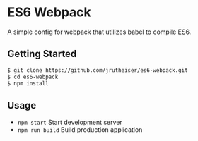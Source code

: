 # ES6 Webpack

A simple config for webpack that utilizes babel to compile ES6.

## Getting Started

```bash
$ git clone https://github.com/jrutheiser/es6-webpack.git
$ cd es6-webpack
$ npm install
```

## Usage

- `npm start` Start development server
- `npm run build` Build production application

